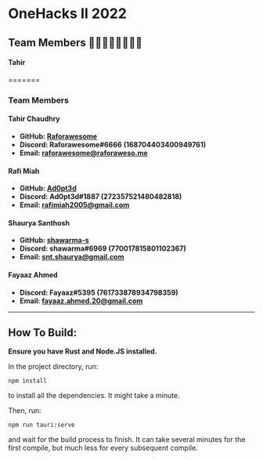 # OneHacks II 2022
## Team Members 👦🏾👨🏾👨🏾👦🏾
#### Tahir
=======
### Team Members
#### Tahir Chaudhry
- **GitHub: [Raforawesome](https://github.com/Raforawesome)**
- **Discord: Raforawesome#6666 (168704403400949761)**
- **Email: raforawesome@raforaweso.me**

#### Rafi Miah
- **GitHub: [Ad0pt3d](https://github.com/Ad0pt3d)**
- **Discord: Ad0pt3d#1887 (272357521480482818)**
- **Email: rafimiah2005@gmail.com**

#### Shaurya Santhosh
- **GitHub: [shawarma-s](https://github.com/shawarma-s)**
- **Discord: shawarma#6969 (770017815801102367)**
- **Email: snt.shaurya@gmail.com**

#### Fayaaz Ahmed
- **Discord: Fayaaz#5395 (761733878934798359)**
- **Email: fayaaz.ahmed.20@gmail.com**
---

## How To Build:

**Ensure you have Rust and Node.JS installed.**

In the project directory, run:
```
npm install
```
to install all the dependencies. It might take a minute.

Then, run:
```
npm run tauri:serve
```
and wait for the build process to finish.  It can take several minutes for the first compile, but much less for every subsequent compile.